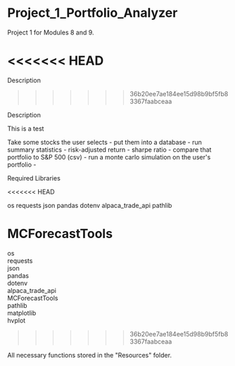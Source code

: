 # Project_1_Portfolio_Analyzer
Project 1 for Modules 8 and 9.

<<<<<<< HEAD
=======

Description
>>>>>>> 36b20ee7ae184ee15d98b9bf5fb83367faabceaa

Description

This is a test

Take some stocks the user selects - 
put them into a database - 
run summary statistics - 
risk-adjusted return - 
sharpe ratio - 
compare that portfolio to S&P 500 (csv) -
run a monte carlo simulation on the user's portfolio - 



Required Libraries

<<<<<<< HEAD

os
requests
json
pandas
dotenv
alpaca_trade_api
pathlib

MCForecastTools
=======
os  
requests  
json  
pandas  
dotenv  
alpaca_trade_api  
MCForecastTools  
pathlib  
matplotlib  
hvplot
>>>>>>> 36b20ee7ae184ee15d98b9bf5fb83367faabceaa


All necessary functions stored in the "Resources" folder.

